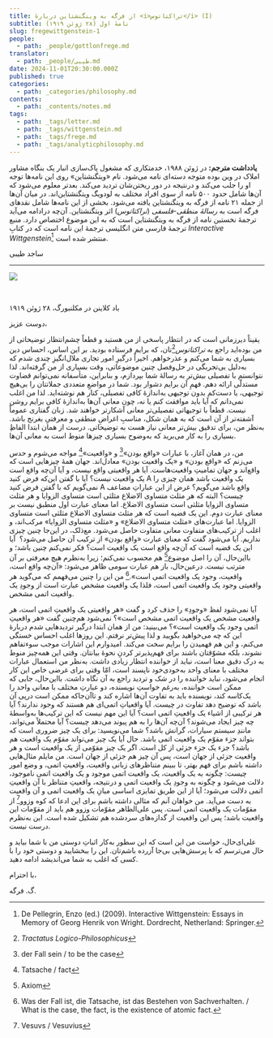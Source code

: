 ```yaml
---
title: از فرگه به وینگنشتاین دربارهٔ <i>تراکتاتوس</i> (I)
subtitle: نامهٔ اول (۲۸ ژوئن ۱۹۱۹)
slug: fregewittgenstein-1
people:
  - path: _people/gottlonfrege.md
translator:
  - path: _people/طیبی.md
date: 2024-11-01T20:30:00.000Z
published: true
categories:
  - path: _categories/philosophy.md
contents:
  - path: _contents/notes.md
tags:
  - path: _tags/letter.md
  - path: _tags/wittgenstein.md
  - path: _tags/frege.md
  - path: _tags/analyticphilosophy.md
---
```






**یادداشت مترجم:**
در ژوئن ۱۹۸۸، خدمتکاری که مشغول پاک‌سازی انبار یک بنگاه مشاور املاک در وین بوده متوجه دسته‌ای نامه می‌شود. نام «ویتگنشتاین» روی این نامه‌ها توجه او را جلب می‌کند و درنتیجه در دور ریختن‌شان تردید می‌کند. بعدتر معلوم می‌شود که آ‌ن‌ها شامل حدود ۵۰۰ نامه از سوی افراد مختلف به لودویگ ویتگنشتاین‌اند. در میان آن‌ها از جمله ۲۱ نامه از فرگه به ویتگنشتاین یافته می‌شود. بخشی از این نامه‌ها شامل نقدهای فرگه است به *رسالهٔ منطقی-فلسفی* (*تراکتاتوس*) اثر ویتگنشتاین. آن‌چه درادامه می‌آید ترجمهٔ نخستین نامه از فرگه به ویتگنشتاین است که به این موضوع اختصاص دارد. منبع ترجمهٔ فارسی متن انگلیسی ترجمهٔ این نامه است که در کتابِ *Interactive Wittgenstein*[^1] منتشر شده است. 

ساجد طیبی

-----------

![](https://assets.tina.io/b6b0cb5c-4b1b-43f4-9bea-8d6867c09320/Philosophers/Untitled-1.jpg)

<br>
<p align="left">باد کلاینن در مکلنبورگ، ۲۸ ژوئن ۱۹۱۹</p>

دوست عزیز،

یقیناً دیرزمانی است که در انتظار پاسخی از من هستید و قطعاً چشم‌انتظار توضیحاتی از من بوده‌اید راجع به *تراکتاتوس*[^2]تان، که برایم فرستاده بودید. بر این اساس، احساس دین بسیاری به شما می‌کنم و عذرخواهم. اخیراً درگیرِ امور تجاری ملال‌انگیزِ چندی شدم که به‌دلیل بی‌تجربگی در حل‌وفصل چنین موضوعاتی، وقت بسیاری از من گرفته‌اند. لذا نتوانستم با تفصیلی بیش‌تر به رسالهٔ شما بپردازم، و بنابراین، متأسفانه نمی‌توانم قضاوت مستدلّی ارائه دهم. فهمِ آن برایم دشوار بود. شما در مواضعِ متعددی جملاتتان را بی‌هیچ توجیهی، یا دست‌کم بدون توجیهی به‌اندازهٔ کافی تفصیلی، کنار هم نوشته‌اید. لذا من اغلب نمی‌دانم که آیا باید موافقت کنم یا نه، چون معانی آن‌ها به‌اندازهٔ کافی برایم روشن نیست. قطعاً با توجیهاتی تفصیلی‌تر معانی آشکارتر خواهند شد. زبان گفتاری عموماً آشفته‌تر از آن است که به همان شکل، مناسبِ اغراضِ منطقی و معرفتیِ بغرنج باشد. به‌نظر من، برای تدقیق بیش‌تر معانی نیاز هست به توضیحاتی. درست از همان ابتدا الفاظِ بسیاری را به کار می‌برید که به‌وضوح بسیاری چیزها منوط است به معانی آن‌ها.

من، در همان آغاز، با عبارات «واقع بودن»[^3] و «واقعیت»[^4] مواجه می‌شوم و حدس می‌زنم که «واقع بودن» و «یک واقعیت بودن» معادل‌اند. جهان همهٔ چیزهایی است که واقع‌اند و جهان تمامیتِ واقعیت‌هاست. آیا هر واقعیتی واقع نیست، و آیا آن‌چه واقع است یک واقعیت نیست؟ آیا با گفتن این‌که فرض کنید A یک واقعیت باشد همان چیزی را نمی‌گویم که با گفتن‌ فرض کنید A واقع باشد می‌گویم؟ غرض از این عباراتِ مضاعف چیست؟ البته که هر مثلث متساوی الاضلاع مثلثی است متساوی الزوایا و هر مثلث متساوی الزوایا مثلثی است متساوی الاضلاع. اما معنای عبارت اول منطبق نیست بر معنای عبارت دوم. این یک قضیه است که هر مثلث متساوی الاضلاع مثلثی است متساوی الزوایا. اما عبارت‌های «مثلث متساوی الاضلاع» و «مثلث متساوی الزوایا» مرکب‌اند، و اغلب از ترکیب‌های متفاوت معانی متفاوت حاصل می‌شود. مع‌ذلک، در این‌جا چنین چیزی نداریم. آیا می‌شود گفت که معنای عبارت «واقع بودن» از ترکیب آن حاصل می‌شود؟ ‌ آیا این یک قضیه است که آن‌چه واقع است یک واقعیت است؟ فکر نمی‌کنم چنین باشد؛ و بااین‌حال، آن را اصل موضوع[^5] هم محسوب نمی‌کنم؛ زیرا به‌نظرم هیچ معرفتی بر آن مترتب نیست. درعین‌حال، باز هم عبارت سومی ظاهر می‌شود: «آن‌چه واقع است، واقعیت، وجود یک واقعیت اتمی است».[^6] من این را چنین می‌فهمم که می‌گوید هر واقعیتی وجود یک واقعیت اتمی است، فلذا یک واقعیت مشخص عبارت است از وجودِ یک واقعیت اتمی مشخص.

آیا نمی‌شود لفظ «وجودِ» را حذف کرد و گفت «هر واقعیتی یک واقعیتِ اتمی است، هر واقعیت مشخص یک واقعیت اتمی مشخص است»؟ نمی‌شود هم‌چنین گفت «هر واقعیتِ اتمی وجود یک واقعیت است»؟ می‌بینید: من از همان ابتدا درگیر تردیدهایی شدم دربارهٔ این که چه می‌خواهید بگویید و لذا پیش‌تر نرفتم. این روزها اغلب احساس خستگی می‌کنم، و این هم فهمیدن را برایم سخت می‌کند. امیدوارم این اشارات موجب سوءتفاهم نشوند، بلکه مشوّقتان باشند برای فهم‌پذیرتر کردنِ نحوهٔ بیانتان. وقتی این همه‌‌چیز منوط به درک دقیق معنا است،‌ نباید از خواننده انتظار زیادی داشت. به‌نظر من استعمال عبارات مختلف با معنای واحد به‌خودی‌خود ناپسند است، امّا وقتی برای غرضی خاص این کار انجام می‌شود، نباید خواننده را در شک و تردید راجع به آن نگاه داشت. بااین‌‌حال، جایی که ممکن است خواننده، به‌رغم خواستِ نویسنده، دو عبارتِ مختلف با معانی واحد را یک‌کاسه کند، نویسنده باید به تفاوت آن‌ها اشاره کند و تاآن‌جاکه ممکن است درپی آن باشد که توضیح دهد تفاوت در چیست. آیا واقعیاتِ اتمی‌ای هم هستند که وجود ندارند؟ آيا هر ترکیبی از اشیاء یک واقعیتِ اتمی است؟ آیا این مهم نیست که این ترکیب‌ها به‌واسطهٔ ‌چه چیز ایجاد می‌شوند؟ آن‌چه آن‌ها را به هم پیوند می‌دهد چیست؟ آیا محتملاً می‌تواند، مانندِ سیستم سیارات، گرانش باشد؟ شما می‌نویسید: برای یک چیز ضروری است که بتواند جزء مقوّم یک واقعیت اتمی باشد. حال آیا یک چیز می‌تواند مقوّم یک واقعیت هم باشد؟‌ جزء یک جزء جزئی از کل است. اگر یک چیز مقوّمی از یک واقعیت است و هر واقعیت جزئی از جهان است، پس آن چیز هم جزئی از جهان است. من مایلم مثال‌هایی داشته باشم برای فهم بهتر، تا ببینم متناظرهای زبانی واقعیت، واقعیتِ اتمی، و وضع امور چیست:‌ چگونه به یک واقعیت، یک واقعیت اتمی موجود و یک واقعیت اتمی ناموجود، دلالت می‌شود و چگونه به وجودِ یک واقعیت اتمی و درنتیجه، واقعیتِ متناظر با آن واقعیتِ اتمی دلالت می‌شود؛ آيا از این طریق تمایزی اساسی میانِ یک واقعیت اتمی و آن واقعیت به دست می‌آید. من خواهان آنم که مثالی داشته باشم برای این ادعا که کوه وزوو[^7] از مقوّمات یک واقعیت اتمی است. پس علی‌الظاهر مقوّمات وزوو هم باید از مقوّمات این واقعیت باشد؛ پس این واقعیت از گدازه‌های سردشده هم تشکیل شده است. این به‌نظرم درست نیست.

علی‌ای‌حال، خواست من این است که این سطور به‌‌کار اثباتِ دوستی من با شما بیاید و حال می‌ترسم که با پرسش‌هایی بی‌جا آزرده باشم‌تان. این را ببخشایید و دوستی‌ خود را با کسی که اغلب به شما می‌اندیشد ادامه دهید.

با احترام،

گ. فرگه.    

[^1]: De Pellegrin, Enzo (ed.) (2009). Interactive Wittgenstein: Essays in Memory of Georg Henrik von Wright. Dordrecht, Netherland: Springer.
[^2]: *Tractatus Logico-Philosophicus*
[^3]: der Fall sein / to be the case
[^4]: Tatsache / fact
[^5]: Axiom
[^6]: Was der Fall ist, die Tatsache, ist das Bestehen von Sachverhalten. / What is the case, the fact, is the existence of atomic fact. 
[^7]: Vesuvs / Vesuvius
